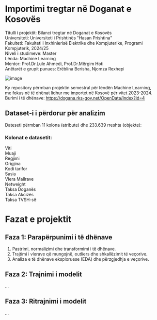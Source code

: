 # Importimi tregtar në Doganat e Kosovës

Titulli i projektit: Bilanci tregtar në Doganat e Kosovës<br>
Universiteti: Universiteti i Prishtinës "Hasan Prishtina"<br>
Fakulteti: Fakulteti i Inxhinierisë Elektrike dhe Kompjuterike, Programi Kompjuterik, 2024/25<br>
Niveli i studimeve: Master<br>
Lënda: Machine Learning<br>
Mentor: Prof.Dr.Lule Ahmedi, Prof.Dr.Mërgim Hoti<br>
Anëtarët e grupit punues: Erëblina Berisha, Njomza Rexhepi

![image](https://github.com/user-attachments/assets/9fb85b80-737f-459a-9d43-967b7e7ccff1)

Ky repository përmban projektin semestral për lëndën Machine Learning, me fokus në të dhënat lidhur me importet në Kosovë për vitet 2023-2024.
Burimi i të dhënave: https://dogana.rks-gov.net/OpenData/Index?id=4

## Dataset-i i përdorur për analizim
Dateseti përmban 11 kolona (atribute) dhe 233.639 rreshta (objekte):<br>
### Kolonat e datasetit:<br>
Viti<br>
Muaji<br>
Regjimi<br>
Origjina<br>
Kodi tarifor<br>
Sasia<br>
Vlera Mallrave<br>
Netweight<br>
Taksa Doganës<br>
Taksa Akcizës<br>
Taksa TVSH-së

# Fazat e projektit
## Faza 1: Parapërpunimi i të dhënave
1. Pastrimi, normalizimi dhe transformimi i të dhënave.<br>
2. Trajtimi i vlerave që mungojnë, outliers dhe shkallëzimit të veçorive.<br>
3. Analiza e të dhënave eksploruese (EDA) dhe përzgjedhja e veçorive.<br>

## Faza 2: Trajnimi i modelit
...

## Faza 3: Ritrajnimi i modelit
...


